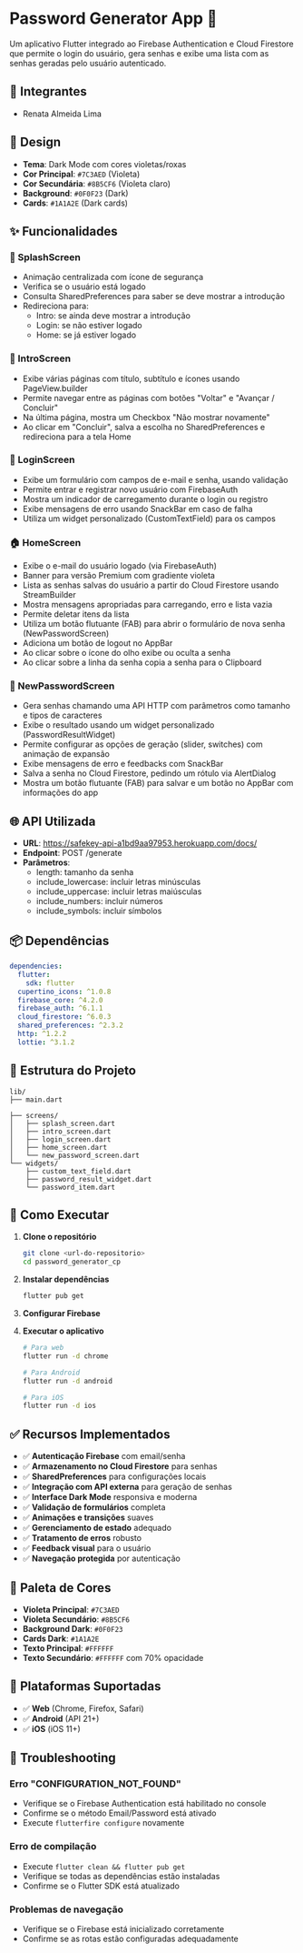 # Password Generator App 🔐

Um aplicativo Flutter integrado ao Firebase Authentication e Cloud Firestore que permite o login do usuário, gera senhas e exibe uma lista com as senhas geradas pelo usuário autenticado.

## 👥 Integrantes 
- Renata Almeida Lima

## 🎨 Design

- **Tema**: Dark Mode com cores violetas/roxas
- **Cor Principal**: `#7C3AED` (Violeta)
- **Cor Secundária**: `#8B5CF6` (Violeta claro)
- **Background**: `#0F0F23` (Dark)
- **Cards**: `#1A1A2E` (Dark cards)

## ✨ Funcionalidades

### 🌟 SplashScreen
- Animação centralizada com ícone de segurança
- Verifica se o usuário está logado
- Consulta SharedPreferences para saber se deve mostrar a introdução
- Redireciona para:
  - Intro: se ainda deve mostrar a introdução
  - Login: se não estiver logado
  - Home: se já estiver logado

### 📖 IntroScreen
- Exibe várias páginas com título, subtítulo e ícones usando PageView.builder
- Permite navegar entre as páginas com botões "Voltar" e "Avançar / Concluir"
- Na última página, mostra um Checkbox "Não mostrar novamente"
- Ao clicar em "Concluir", salva a escolha no SharedPreferences e redireciona para a tela Home

### 🔑 LoginScreen
- Exibe um formulário com campos de e-mail e senha, usando validação
- Permite entrar e registrar novo usuário com FirebaseAuth
- Mostra um indicador de carregamento durante o login ou registro
- Exibe mensagens de erro usando SnackBar em caso de falha
- Utiliza um widget personalizado (CustomTextField) para os campos

### 🏠 HomeScreen
- Exibe o e-mail do usuário logado (via FirebaseAuth)
- Banner para versão Premium com gradiente violeta
- Lista as senhas salvas do usuário a partir do Cloud Firestore usando StreamBuilder
- Mostra mensagens apropriadas para carregando, erro e lista vazia
- Permite deletar itens da lista
- Utiliza um botão flutuante (FAB) para abrir o formulário de nova senha (NewPasswordScreen)
- Adiciona um botão de logout no AppBar
- Ao clicar sobre o ícone do olho exibe ou oculta a senha
- Ao clicar sobre a linha da senha copia a senha para o Clipboard

### 🔐 NewPasswordScreen
- Gera senhas chamando uma API HTTP com parâmetros como tamanho e tipos de caracteres
- Exibe o resultado usando um widget personalizado (PasswordResultWidget)
- Permite configurar as opções de geração (slider, switches) com animação de expansão
- Exibe mensagens de erro e feedbacks com SnackBar
- Salva a senha no Cloud Firestore, pedindo um rótulo via AlertDialog
- Mostra um botão flutuante (FAB) para salvar e um botão no AppBar com informações do app

## 🌐 API Utilizada
- **URL**: https://safekey-api-a1bd9aa97953.herokuapp.com/docs/
- **Endpoint**: POST /generate
- **Parâmetros**:
  - length: tamanho da senha
  - include_lowercase: incluir letras minúsculas
  - include_uppercase: incluir letras maiúsculas
  - include_numbers: incluir números
  - include_symbols: incluir símbolos

## 📦 Dependências

```yaml
dependencies:
  flutter:
    sdk: flutter
  cupertino_icons: ^1.0.8
  firebase_core: ^4.2.0
  firebase_auth: ^6.1.1
  cloud_firestore: ^6.0.3
  shared_preferences: ^2.3.2
  http: ^1.2.2
  lottie: ^3.1.2
```

## 📁 Estrutura do Projeto

```
lib/
├── main.dart

├── screens/
│   ├── splash_screen.dart
│   ├── intro_screen.dart
│   ├── login_screen.dart
│   ├── home_screen.dart
│   └── new_password_screen.dart
└── widgets/
    ├── custom_text_field.dart
    ├── password_result_widget.dart
    └── password_item.dart
```

## 🚀 Como Executar

1. **Clone o repositório**
   ```bash
   git clone <url-do-repositorio>
   cd password_generator_cp
   ```

2. **Instalar dependências**
   ```bash
   flutter pub get
   ```

3. **Configurar Firebase**

4. **Executar o aplicativo**
   ```bash
   # Para web
   flutter run -d chrome
   
   # Para Android
   flutter run -d android
   
   # Para iOS
   flutter run -d ios
   ```

## ✅ Recursos Implementados

- ✅ **Autenticação Firebase** com email/senha
- ✅ **Armazenamento no Cloud Firestore** para senhas
- ✅ **SharedPreferences** para configurações locais
- ✅ **Integração com API externa** para geração de senhas
- ✅ **Interface Dark Mode** responsiva e moderna
- ✅ **Validação de formulários** completa
- ✅ **Animações e transições** suaves
- ✅ **Gerenciamento de estado** adequado
- ✅ **Tratamento de erros** robusto
- ✅ **Feedback visual** para o usuário
- ✅ **Navegação protegida** por autenticação

## 🎨 Paleta de Cores

- **Violeta Principal**: `#7C3AED`
- **Violeta Secundário**: `#8B5CF6`
- **Background Dark**: `#0F0F23`
- **Cards Dark**: `#1A1A2E`
- **Texto Principal**: `#FFFFFF`
- **Texto Secundário**: `#FFFFFF` com 70% opacidade

## 📱 Plataformas Suportadas

- ✅ **Web** (Chrome, Firefox, Safari)
- ✅ **Android** (API 21+)
- ✅ **iOS** (iOS 11+)

## 🔧 Troubleshooting
### Erro "CONFIGURATION_NOT_FOUND"
- Verifique se o Firebase Authentication está habilitado no console
- Confirme se o método Email/Password está ativado
- Execute `flutterfire configure` novamente

### Erro de compilação
- Execute `flutter clean && flutter pub get`
- Verifique se todas as dependências estão instaladas
- Confirme se o Flutter SDK está atualizado

### Problemas de navegação
- Verifique se o Firebase está inicializado corretamente
- Confirme se as rotas estão configuradas adequadamente
